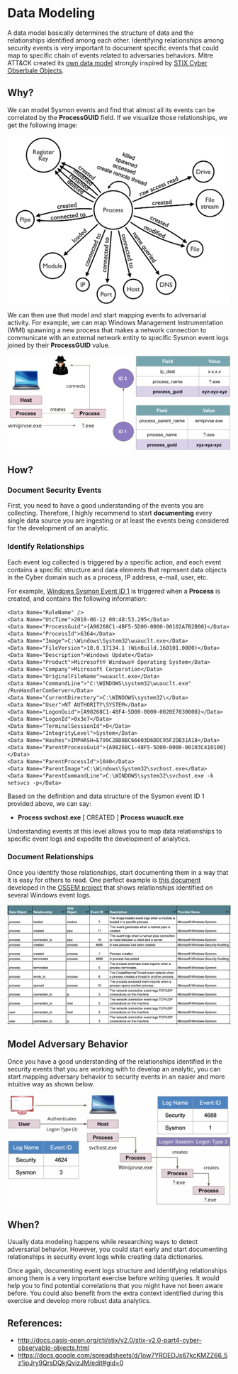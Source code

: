 # Data Modeling

A data model basically determines the structure of data and the relationships identified among each other. Identifying relationships among security events is very important to document specific events that could map to specific chain of events related to adversaries behaviors. Mitre ATT&CK created its [own data model](https://car.mitre.org/data_model/) strongly inspired by [STIX Cyber Obserbale Objects](http://docs.oasis-open.org/cti/stix/v2.0/stix-v2.0-part4-cyber-observable-objects.html).

## Why?
We can model Sysmon events and find that almost all its events can be correlated by the **ProcessGUID** field. If we visualize those relationships, we get the following image:

<img src="../images/SYSMON_DATA_MODEL.png">

We can then use that model and start mapping events to adversarial activity. For example, we can map Windows Management Instrumentation (WMI) spawning a new process that makes a network connection to communicate with an external network entity to specific Sysmon event logs joined by their **ProcessGUID** value.

<img src="../images/SYSMON_WMI_MODEL.png">

## How?

### Document Security Events
First, you need to have a good understanding of the events you are collecting. Therefore, I highly recommend to start **documenting** every single data source you are ingesting or at least the events being considered for the development of an analytic.

### Identify Relationships
Each event log collected is triggered by a specific action, and each event contains a specific structure and data elements that represent data objects in the Cyber domain such as a process, IP address, e-mail, user, etc.

For example, [Windows Sysmon Event ID 1](https://github.com/hunters-forge/OSSEM/blob/master/data_dictionaries/windows/sysmon/event-1.md) is triggered when a **Process** is created, and contains the following information:

```
<Data Name="RuleName" /> 
<Data Name="UtcTime">2019-06-12 00:48:53.295</Data> 
<Data Name="ProcessGuid">{A98268C1-4BF5-5D00-0000-00102A7B2B00}</Data> 
<Data Name="ProcessId">6364</Data> 
<Data Name="Image">C:\Windows\System32\wuauclt.exe</Data> 
<Data Name="FileVersion">10.0.17134.1 (WinBuild.160101.0800)</Data> 
<Data Name="Description">Windows Update</Data> 
<Data Name="Product">Microsoft® Windows® Operating System</Data> 
<Data Name="Company">Microsoft Corporation</Data> 
<Data Name="OriginalFileName">wuauclt.exe</Data> 
<Data Name="CommandLine">"C:\WINDOWS\system32\wuauclt.exe" /RunHandlerComServer</Data> 
<Data Name="CurrentDirectory">C:\WINDOWS\system32\</Data> 
<Data Name="User">NT AUTHORITY\SYSTEM</Data> 
<Data Name="LogonGuid">{A98268C1-48F4-5D00-0000-0020E7030000}</Data> 
<Data Name="LogonId">0x3e7</Data> 
<Data Name="TerminalSessionId">0</Data> 
<Data Name="IntegrityLevel">System</Data> 
<Data Name="Hashes">IMPHASH=E799C2BD8BC66603D6DDC95F2DB31A18</Data> 
<Data Name="ParentProcessGuid">{A98268C1-48F5-5D00-0000-00103C410100}</Data> 
<Data Name="ParentProcessId">1040</Data> 
<Data Name="ParentImage">C:\Windows\System32\svchost.exe</Data> 
<Data Name="ParentCommandLine">C:\WINDOWS\system32\svchost.exe -k netsvcs -p</Data>
```

Based on the definition and data structure of the Sysmon event ID 1 provided above, we can say:

* **Process svchost.exe** [ CREATED ] **Process wuauclt.exe**

Understanding events at this level allows you to map data relationships to specific event logs and expedite the development of analytics.

### Document Relationships
Once you identify those relationships, start documenting them in a way that it is easy for others to read. One perfect example is [this document](https://docs.google.com/spreadsheets/d/1ow7YRDEDJs67kcKMZZ66_5z1ipJry9QrsDQkjQvizJM/edit?usp=sharing) developed in the [OSSEM project](https://github.com/hunters-forge/OSSEM) that shows relationships identified on several Windows event logs.


<img src="../images/DATA_MODELING_TABLE.png">

## Model Adversary Behavior
Once you have a good understanding of the relationships identified in the security events that you are working with to develop an analytic, you can start mapping adversary behavior to security events in an easier and more intuitive way as shown below.

<img src="../images/DATA_MODELING_ADVERSARY.png">

## When?
Usually data modeling happens while researching ways to detect adversarial behavior. However, you could start early and start documenting relationships in security event logs while creating data dictionaries.

Once again, documenting event logs structure and identifying relationships among them is a very important exercise before writing queries. It would help you to find potential correlations that you might have not been aware before. You could also benefit from the extra context identified during this exercise and develop more robust data analytics.

## References:

* http://docs.oasis-open.org/cti/stix/v2.0/stix-v2.0-part4-cyber-observable-objects.html
* https://docs.google.com/spreadsheets/d/1ow7YRDEDJs67kcKMZZ66_5z1ipJry9QrsDQkjQvizJM/edit#gid=0